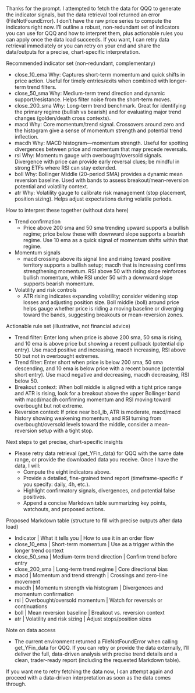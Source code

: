 Thanks for the prompt. I attempted to fetch the data for QQQ to generate the indicator signals, but the data retrieval tool returned an error (FileNotFoundError). I don’t have the raw price series to compute the indicators right now. I’ll outline a robust, non-redundant set of indicators you can use for QQQ and how to interpret them, plus actionable rules you can apply once the data load succeeds. If you want, I can retry data retrieval immediately or you can retry on your end and share the data/outputs for a precise, chart-specific interpretation.

Recommended indicator set (non-redundant, complementary)
- close_10_ema
  Why: Captures short-term momentum and quick shifts in price action. Useful for timely entries/exits when combined with longer-term trend filters.
- close_50_sma
  Why: Medium-term trend direction and dynamic support/resistance. Helps filter noise from the short-term moves.
- close_200_sma
  Why: Long-term trend benchmark. Great for identifying the primary regime (bullish vs bearish) and for evaluating major trend changes (golden/death cross contexts).
- macd
  Why: Core momentum/trend signal. Crossovers around zero and the histogram give a sense of momentum strength and potential trend inflection.
- macdh
  Why: MACD histogram—momentum strength. Useful for spotting divergences between price and momentum that may precede reversals.
- rsi
  Why: Momentum gauge with overbought/oversold signals. Divergence with price can provide early reversal clues; be mindful in strong ETFs where RSI can stay extended.
- boll
  Why: Bollinger Middle (20-period SMA) provides a dynamic mean reversion baseline. Used with bands to assess breakout/mean-reversion potential and volatility context.
- atr
  Why: Volatility gauge to calibrate risk management (stop placement, position sizing). Helps adjust expectations during volatile periods.

How to interpret these together (without data here)
- Trend confirmation
  - Price above 200 sma and 50 sma trending upward supports a bullish regime; price below these with downward slope supports a bearish regime. Use 10 ema as a quick signal of momentum shifts within that regime.
- Momentum signals
  - macd crossing above its signal line and rising toward positive territory supports a bullish setup; macdh that is increasing confirms strengthening momentum. RSI above 50 with rising slope reinforces bullish momentum, while RSI under 50 with a downward slope supports bearish momentum.
- Volatility and risk controls
  - ATR rising indicates expanding volatility; consider widening stop losses and adjusting position size. Boll middle (boll) around price helps gauge whether price is riding a moving baseline or diverging toward the bands, suggesting breakouts or mean-reversion zones.

Actionable rule set (illustrative, not financial advice)
- Trend filter: Enter long when price is above 200 sma, 50 sma is rising, and 10 ema is above price but showing a recent pullback (potential dip entry). Use macd positive and increasing, macdh increasing, RSI above 50 but not in overbought extremes.
- Trend filter: Enter short when price is below 200 sma, 50 sma descending, and 10 ema is below price with a recent bounce (potential short entry). Use macd negative and decreasing, macdh decreasing, RSI below 50.
- Breakout context: When boll middle is aligned with a tight price range and ATR is rising, look for a breakout above the upper Bollinger band with macd/macdh confirming momentum and RSI moving toward overbought but not extreme.
- Reversion context: If price near boll_lb, ATR is moderate, macd/macd history showing weakening momentum, and RSI turning from overbought/oversold levels toward the middle, consider a mean-reversion setup with a tight stop.

Next steps to get precise, chart-specific insights
- Please retry data retrieval (get_YFin_data) for QQQ with the same date range, or provide the downloaded data you receive. Once I have the data, I will:
  - Compute the eight indicators above.
  - Provide a detailed, fine-grained trend report (timeframe-specific if you specify: daily, 4h, etc.).
  - Highlight confirmatory signals, divergences, and potential false positives.
  - Append a concise Markdown table summarizing key points, watchouts, and proposed actions.

Proposed Markdown table (structure to fill with precise outputs after data load)
- Indicator | What it tells you | How to use it in an order flow
- close_10_ema | Short-term momentum | Use as a trigger within the longer trend context
- close_50_sma | Medium-term trend direction | Confirm trend before entry
- close_200_sma | Long-term trend regime | Core directional bias
- macd | Momentum and trend strength | Crossings and zero-line movement
- macdh | Momentum strength via histogram | Divergences and momentum confirmation
- rsi | Overbought/oversold momentum | Watch for reversals or continuations
- boll | Mean reversion baseline | Breakout vs. reversion context
- atr | Volatility and risk sizing | Adjust stops/position sizes

Note on data access
- The current environment returned a FileNotFoundError when calling get_YFin_data for QQQ. If you can retry or provide the data externally, I’ll deliver the full, data-driven analysis with precise trend details and a clean, trader-ready report (including the requested Markdown table).

If you want me to retry fetching the data now, I can attempt again and proceed with a data-driven interpretation as soon as the data comes through.